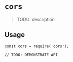 # `cors`

> TODO: description

## Usage

```
const cors = require('cors');

// TODO: DEMONSTRATE API
```
